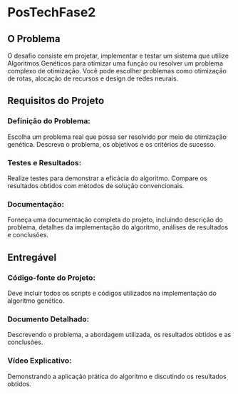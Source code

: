 # PosTechFase2
## O Problema
O desafio consiste em projetar, implementar e testar um sistema que utilize Algoritmos Genéticos para otimizar uma função ou resolver um problema complexo de otimização. Você pode escolher problemas como otimização de rotas, alocação de recursos e design de redes neurais.

## Requisitos do Projeto
### Definição do Problema:

Escolha um problema real que possa ser resolvido por meio de otimização genética.
Descreva o problema, os objetivos e os critérios de sucesso.
### Testes e Resultados:

Realize testes para demonstrar a eficácia do algoritmo.
Compare os resultados obtidos com métodos de solução convencionais.
### Documentação:

Forneça uma documentação completa do projeto, incluindo descrição do problema, detalhes da implementação do algoritmo, análises de resultados e conclusões.
## Entregável
### Código-fonte do Projeto:

Deve incluir todos os scripts e códigos utilizados na implementação do algoritmo genético.
### Documento Detalhado:

Descrevendo o problema, a abordagem utilizada, os resultados obtidos e as conclusões.
### Vídeo Explicativo:

Demonstrando a aplicação prática do algoritmo e discutindo os resultados obtidos.
